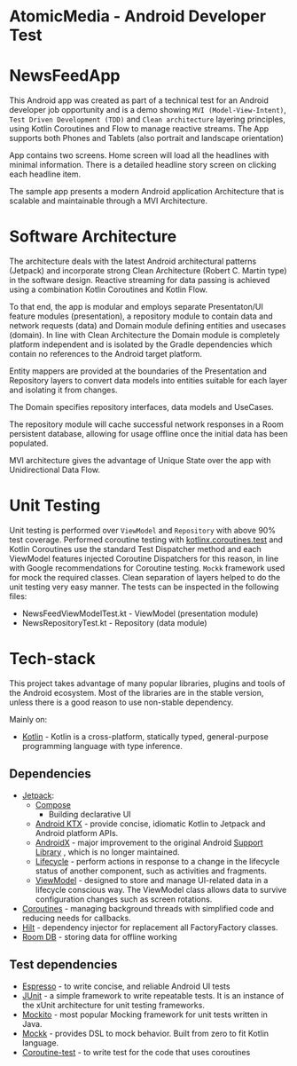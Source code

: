 # AtomicMedia - Android Developer Test

# NewsFeedApp

This Android app was created as part of a technical test for an Android developer job opportunity and is 
a demo showing `MVI (Model-View-Intent)`, `Test Driven Development (TDD)` and `Clean architecture` layering
principles,
using Kotlin Coroutines and Flow to manage reactive streams. The App supports both Phones and
Tablets (also portrait and landscape orientation)

App contains two screens. Home screen will load all the headlines with minimal information. There is 
a detailed headline story screen on clicking each headline item.

The sample app presents a modern Android application Architecture that is scalable and maintainable
through a MVI Architecture.

# Software Architecture

The architecture deals with the latest Android architectural patterns (Jetpack) and incorporate
strong Clean Architecture (Robert C. Martin type) in the software design. Reactive streaming for
data passing is achieved using a combination Kotlin Coroutines and Kotlin Flow.

To that end, the app is modular and employs separate Presentaton/UI feature modules (presentation),
a repository module to contain data and network requests (data) and Domain module defining entities
and usecases (domain). In line with Clean Architecture the Domain module is completely platform
independent and is isolated by the Gradle dependencies which contain no references to the Android
target platform.

Entity mappers are provided at the boundaries of the Presentation and Repository layers to convert
data models into entities suitable for each layer and isolating it from changes.

The Domain specifies repository interfaces, data models and UseCases.

The repository module will cache successful network responses in a Room persistent database,
allowing for usage offline once the initial data has been populated. 

MVI architecture gives the advantage of Unique State over the app with Unidirectional Data Flow.


# Unit Testing

Unit testing is performed over `ViewModel` and `Repository` with above 90% test coverage. Performed
coroutine testing
with [kotlinx.coroutines.test](https://kotlinlang.org/api/kotlinx.coroutines/kotlinx-coroutines-test/)
and Kotlin Coroutines use the standard Test Dispatcher method and each ViewModel features injected
Coroutine Dispatchers for this reason, in line with Google recommendations for Coroutine testing.
`Mockk` framework used for mock the required classes. Clean separation of layers helped to do the
unit testing very easy manner. The tests can be inspected in the following files:

* NewsFeedViewModelTest.kt - ViewModel (presentation module)
* NewsRepositoryTest.kt - Repository (data module)


# Tech-stack

This project takes advantage of many popular libraries, plugins and tools of the Android ecosystem.
Most of the libraries are in the stable version, unless there is a good reason to use non-stable
dependency.

Mainly on:

- [Kotlin](https://kotlinlang.org/) - Kotlin is a cross-platform, statically typed, general-purpose
  programming language with type inference.

## Dependencies

- [Jetpack](https://developer.android.com/jetpack):
    - [Compose](https://developer.android.com/jetpack/compose?gclid=Cj0KCQjwjryjBhD0ARIsAMLvnF9xwH90WyfKJPyr1b-Qarx5DYo5v3YGxD-FZBoqmx0-NjfQgRI3BfMaAuYZEALw_wcB&gclsrc=aw.ds)
        - Building declarative UI
    - [Android KTX](https://developer.android.com/kotlin/ktx.html) - provide concise, idiomatic
      Kotlin to Jetpack and Android platform APIs.
    - [AndroidX](https://developer.android.com/jetpack/androidx) - major improvement to the original
      Android [Support Library](https://developer.android.com/topic/libraries/support-library/index)
      , which is no longer maintained.
    - [Lifecycle](https://developer.android.com/topic/libraries/architecture/lifecycle) - perform
      actions in response to a change in the lifecycle status of another component, such as
      activities and fragments.
    - [ViewModel](https://developer.android.com/topic/libraries/architecture/viewmodel) - designed
      to store and manage UI-related data in a lifecycle conscious way. The ViewModel class allows
      data to survive configuration changes such as screen rotations.
- [Coroutines](https://kotlinlang.org/docs/reference/coroutines-overview.html) - managing background
  threads with simplified code and reducing needs for callbacks.
- [Hilt](https://developer.android.com/training/dependency-injection/hilt-android) - dependency
  injector for replacement all FactoryFactory classes.
- [Room DB](https://developer.android.com/training/data-storage/room) - storing data for offline
  working

## Test dependencies

- [Espresso](https://developer.android.com/training/testing/espresso) - to write concise,
  and reliable Android UI tests
- [JUnit](https://github.com/junit-team/junit4) - a simple framework to write repeatable tests. It
  is an instance of the xUnit architecture for unit testing frameworks.
- [Mockito](https://github.com/nhaarman/mockito-kotlin) - most popular Mocking framework for unit
  tests written in Java.
- [Mockk](https://github.com/mockk/mockk) - provides DSL to mock behavior. Built from zero to fit
  Kotlin language.
- [Coroutine-test](https://kotlinlang.org/api/kotlinx.coroutines/kotlinx-coroutines-test/) - to
  write test for the code that uses coroutines
